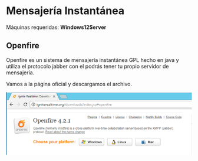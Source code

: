 # Mensajería Instantánea

Máquinas requeridas: **Windows12Server**

## Openfire

Openfire es un sistema de mensajería instantánea GPL hecho en java y utiliza el protocolo jabber con el podrás tener tu propio servidor de mensajería.

Vamos a la página oficial y descargamos el archivo.

![](./img/1.png)

